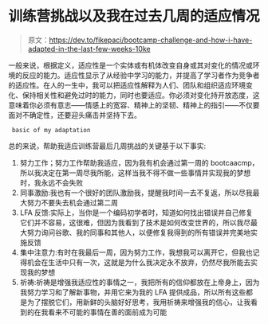 # 训练营挑战以及我在过去几周的适应情况

> 原文：<https://dev.to/fikepaci/bootcamp-challenge-and-how-i-have-adapted-in-the-last-few-weeks-10ke>

一般来说，根据定义，适应性是一个实体或有机体改变自身或其对变化的情况或环境的反应的能力。适应性显示了从经验中学习的能力，并提高了学习者作为竞争者的适应性。在人的一生中，我可以把适应性解释为人们、团队和组织适应环境变化、保持相关性和避免过时的能力，同时也要适应。你必须对变化持开放态度，这意味着你必须有意志——情感上的宽容、精神上的坚韧、精神上的指引——不仅要面对不确定性，还要迎头痛击并坚持下去。

```
 basic of my adaptation 
```

总的来说，帮助我适应训练营最后几周挑战的关键基于以下事实:

1.  努力工作；努力工作帮助我适应，因为我有机会通过第一周的 bootcaacmp，所以我决定在第一周尽我所能，这样当我不得不做一些事情并实现我的梦想时，我永远不会失败
2.  同事激励:我也有一个很好的团队激励我，提醒我时间一去不复返，所以尽我最大努力不要失去机会通过第二周
3.  LFA 反馈:实际上，当你是一个编码初学者时，知道如何找出错误并自己修复它们并不容易，这很难，但因为我看到了技术是如何改变世界的，所以我尽最大努力询问谷歌、我的同事和其他人，以便修复我得到的所有错误并完美地实施反馈
4.  集中注意力:有时在我最后一周，因为努力工作，我想我可以离开它，但我也记得机会在生活中只有一次，这就是为什么我决定永不放弃，仍然尽我所能去实现我的梦想
5.  祈祷:祈祷是增强我适应性的事情之一，我把所有的信仰都放在上帝身上，因为我努力学习和了解新事物，并用它来为我的 LFA 提供成品，所以所有这些都是为了摆脱它们，用新鲜的头脑好好思考，我用祈祷来增强我的信心，让我看到的在我看来不可能的事情在善的面前成为可能